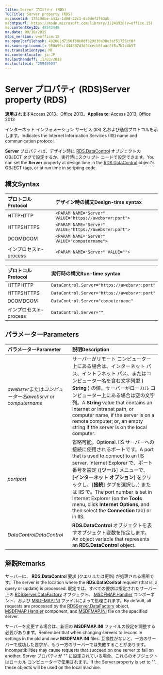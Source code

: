 ```yaml
---
title: Server プロパティ (RDS)
TOCTitle: Server property (RDS)
ms:assetid: 17519dbe-a43a-1d0d-22c1-dc0def2f63ab
ms:mtpsurl: https://msdn.microsoft.com/library/JJ248926(v=office.15)
ms:contentKeyID: 48543448
ms.date: 09/18/2015
mtps_version: v=office.15
ms.openlocfilehash: 492602d7150f3080df329d30a38e3af51755cf0f
ms.sourcegitcommit: 980a96cf444882d3d34cecb5faac8f8a7b7c4b57
ms.translationtype: MT
ms.contentlocale: ja-JP
ms.lasthandoff: 11/03/2018
ms.locfileid: "25949503"
---
```

# <a name="server-property-rds"></a><span data-ttu-id="5f173-102">Server プロパティ (RDS)</span><span class="sxs-lookup"><span data-stu-id="5f173-102">Server property (RDS)</span></span>

<span data-ttu-id="5f173-103">**適用されます**Access 2013、Office 2013。</span><span class="sxs-lookup"><span data-stu-id="5f173-103">**Applies to**: Access 2013, Office 2013</span></span>

<span data-ttu-id="5f173-104">インターネット インフォメーション サービス (IIS) 名および通信プロトコルを示します。</span><span class="sxs-lookup"><span data-stu-id="5f173-104">Indicates the Internet Information Services (IIS) name and communication protocol.</span></span>

<span data-ttu-id="5f173-105">**Server** プロパティは、デザイン時に [RDS.DataControl](datacontrol-object-rds.md) オブジェクトの OBJECT タグで設定するか、実行時にスクリプト コードで設定できます。</span><span class="sxs-lookup"><span data-stu-id="5f173-105">You can set the **Server** property at design time in the [RDS.DataControl](datacontrol-object-rds.md) object's OBJECT tags, or at run time in scripting code.</span></span>

## <a name="syntax"></a><span data-ttu-id="5f173-106">構文</span><span class="sxs-lookup"><span data-stu-id="5f173-106">Syntax</span></span>

|<span data-ttu-id="5f173-107">プロトコル</span><span class="sxs-lookup"><span data-stu-id="5f173-107">Protocol</span></span>|<span data-ttu-id="5f173-108">デザイン時の構文</span><span class="sxs-lookup"><span data-stu-id="5f173-108">Design-time syntax</span></span>|
|:-------|:-----------------|
|<span data-ttu-id="5f173-109">HTTP</span><span class="sxs-lookup"><span data-stu-id="5f173-109">HTTP</span></span>|`<PARAM NAME="Server" VALUE="https://awebsrvr:port">`|
|<span data-ttu-id="5f173-110">HTTPS</span><span class="sxs-lookup"><span data-stu-id="5f173-110">HTTPS</span></span>|`<PARAM NAME="Server" VALUE="https://awebsrvr:port">`|
|<span data-ttu-id="5f173-111">DCOM</span><span class="sxs-lookup"><span data-stu-id="5f173-111">DCOM</span></span>|`<PARAM NAME="Server" VALUE="computername">`|
|<span data-ttu-id="5f173-112">インプロセス</span><span class="sxs-lookup"><span data-stu-id="5f173-112">In-process</span></span>|`<PARAM NAME="Server" VALUE="">`|


|<span data-ttu-id="5f173-113">プロトコル</span><span class="sxs-lookup"><span data-stu-id="5f173-113">Protocol</span></span>|<span data-ttu-id="5f173-114">実行時の構文</span><span class="sxs-lookup"><span data-stu-id="5f173-114">Run-time syntax</span></span>|
|:-------|:--------------|
|<span data-ttu-id="5f173-115">HTTP</span><span class="sxs-lookup"><span data-stu-id="5f173-115">HTTP</span></span>|`DataControl.Server="https://awebsrvr:port"`|
|<span data-ttu-id="5f173-116">HTTPS</span><span class="sxs-lookup"><span data-stu-id="5f173-116">HTTPS</span></span>|`DataControl.Server="https://awebsrvr:port"`|
|<span data-ttu-id="5f173-117">DCOM</span><span class="sxs-lookup"><span data-stu-id="5f173-117">DCOM</span></span>|`DataControl.Server="computername"`|
|<span data-ttu-id="5f173-118">インプロセス</span><span class="sxs-lookup"><span data-stu-id="5f173-118">In-process</span></span>|`DataControl.Server=""`|


## <a name="parameters"></a><span data-ttu-id="5f173-119">パラメーター</span><span class="sxs-lookup"><span data-stu-id="5f173-119">Parameters</span></span>

|<span data-ttu-id="5f173-120">パラメーター</span><span class="sxs-lookup"><span data-stu-id="5f173-120">Parameter</span></span>|<span data-ttu-id="5f173-121">説明</span><span class="sxs-lookup"><span data-stu-id="5f173-121">Description</span></span>|
|:--------|:----------|
|<span data-ttu-id="5f173-122">*awebsrvr*または*コンピューター名*</span><span class="sxs-lookup"><span data-stu-id="5f173-122">*awebsrvr* or *computername*</span></span> |<span data-ttu-id="5f173-123">サーバーがリモート コンピューター上にある場合は、インターネット パス、イントラネット パス、またはコンピューター名を含む文字列型 ( **String** ) の値。サーバーがローカル コンピューター上にある場合は空の文字列。</span><span class="sxs-lookup"><span data-stu-id="5f173-123">A **String** value that contains an Internet or intranet path, or computer name, if the server is on a remote computer; or, an empty string if the server is on the local computer.</span></span>|
|<span data-ttu-id="5f173-124">*port*</span><span class="sxs-lookup"><span data-stu-id="5f173-124">*port*</span></span> |<span data-ttu-id="5f173-125">省略可能。</span><span class="sxs-lookup"><span data-stu-id="5f173-125">Optional.</span></span> <span data-ttu-id="5f173-126">IIS サーバーへの接続に使用されるポートです。</span><span class="sxs-lookup"><span data-stu-id="5f173-126">A port that is used to connect to an IIS server.</span></span> <span data-ttu-id="5f173-127">Internet Explorer で、ポート番号を設定 ([**ツール**] メニューで、 **[インターネット オプション**] をクリックし、[**接続**] タブを選択し、) または IIS で。</span><span class="sxs-lookup"><span data-stu-id="5f173-127">The port number is set in Internet Explorer (on the **Tools** menu, click **Internet Options**, and then select the **Connection** tab) or in IIS.</span></span>|
|<span data-ttu-id="5f173-128">*DataControl*</span><span class="sxs-lookup"><span data-stu-id="5f173-128">*DataControl*</span></span> |<span data-ttu-id="5f173-129">**RDS.DataControl** オブジェクトを表すオブジェクト変数を指定します。</span><span class="sxs-lookup"><span data-stu-id="5f173-129">An object variable that represents an **RDS.DataControl** object.</span></span>|

## <a name="remarks"></a><span data-ttu-id="5f173-130">解説</span><span class="sxs-lookup"><span data-stu-id="5f173-130">Remarks</span></span>

<span data-ttu-id="5f173-131">サーバーは、 **RDS.DataControl** 要求 (クエリまたは更新) が処理される場所です。</span><span class="sxs-lookup"><span data-stu-id="5f173-131">The server is the location where the **RDS.DataControl** request (that is, a query or update) is processed.</span></span> <span data-ttu-id="5f173-132">既定では、すべての要求は指定されたサーバー上の [RDSServer.DataFactory](datafactory-object-rdsserver.md) オブジェクト、 [MSDFMAP.Handler](datafactory-customization.md) コンポーネント、および [MSDFMAP.INI](understanding-the-customization-file.md) ファイルによって処理されます。</span><span class="sxs-lookup"><span data-stu-id="5f173-132">By default, all requests are processed by the [RDSServer.DataFactory](datafactory-object-rdsserver.md) object, [MSDFMAP.Handler](datafactory-customization.md) component, and [MSDFMAP.INI](understanding-the-customization-file.md) file on the specified server.</span></span> 

<span data-ttu-id="5f173-133">サーバーを変更する場合は、新旧の **MSDFMAP.INI** ファイルの設定を調整する必要があります。</span><span class="sxs-lookup"><span data-stu-id="5f173-133">Remember that when changing servers to reconcile settings in the old and new **MSDFMAP.INI** files.</span></span> <span data-ttu-id="5f173-134">互換性がないと、一方のサーバーで成功した要求が、もう一方のサーバーでは失敗することがあります。</span><span class="sxs-lookup"><span data-stu-id="5f173-134">Incompatibilities may cause requests that succeed on one server to fail on another.</span></span> <span data-ttu-id="5f173-135">Server プロパティが "" に設定されている場合、これらのオブジェクトはローカル コンピューターで使用されます。</span><span class="sxs-lookup"><span data-stu-id="5f173-135">If the Server property is set to "", these objects will be used on the local machine.</span></span>

